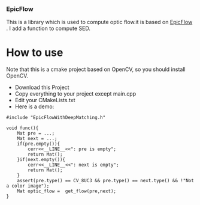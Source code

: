 ### EpicFlow

This is a library which is used to compute optic flow.it is 
based on [EpicFlow](http://lear.inrialpes.fr/src/epicflow/)
. I add a function to compute SED.

# How to use
Note that this is a cmake project based on OpenCV, so you should
install OpenCV.
* Download this Project
* Copy everything to your project except main.cpp
* Edit your CMakeLists.txt  
* Here is a demo:
```cplusplus
#include "EpicFlowWithDeepMatching.h"

void func(){
    Mat pre = ...;
    Mat next = ...;
    if(pre.empty()){
        cerr<<__LINE__<<": pre is empty";
        return Mat();
    }if(next.empty()){
        cerr<<__LINE__<<": next is empty";
        return Mat();
    }
    assert(pre.type() == CV_8UC3 && pre.type() == next.type() && !"Not a color image");
    Mat optic_flow =  get_flow(pre,next);
}
```
